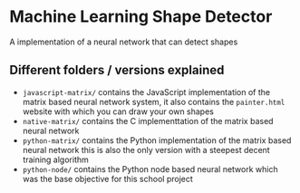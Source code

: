 # Machine Learning Shape Detector
A implementation of a neural network that can detect shapes

## Different folders / versions explained
- `javascript-matrix/` contains the JavaScript implementation of the matrix based neural network system, it also contains the `painter.html` website with which you can draw your own shapes
- `native-matrix/` contains the C implementtation of the matrix based neural network
- `python-matrix/` contains the Python implementation of the matrix based neural network this is also the only version with a steepest decent training algorithm
- `python-node/` contains the Python node based neural network which was the base objective for this school project
